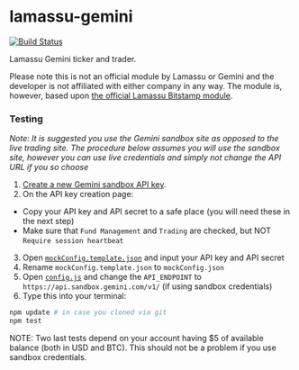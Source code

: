 lamassu-gemini
================

[![Build Status](https://travis-ci.org/benwiebe/lamassu-gemini.svg?branch=master)](https://travis-ci.org/benwiebe/lamassu-gemini)

Lamassu Gemini ticker and trader.

Please note this is not an official module by Lamassu or Gemini and the developer is not affiliated with either company in any way. The module is, however, based upon
[the official Lamassu Bitstamp module](https://github.com/lamassu/lamassu-bitstamp).


### Testing

*Note: It is suggested you use the Gemini sandbox site as opposed to the live trading site. The procedure below assumes you will use the sandbox site, however you can use live credentials and simply not
change the API URL if you so choose*

1. [Create a new Gemini sandbox API key](https://exchange.sandbox.gemini.com/settings/api).
2. On the API key creation page:
  * Copy your API key and API secret to a safe place (you will need these in the next step)
  * Make sure that `Fund Management` and `Trading` are checked, but NOT `Require session heartbeat`
3. Open [`mockConfig.template.json`](https://github.com/benwiebe/lamassu-gemini/blob/master/test/mockConfig.template.json) and input your API key and API secret
4. Rename `mockConfig.template.json` to `mockConfig.json`
5. Open [`config.js`](https://github.com/benwiebe/lamassu-gemini/blob/master/config.js) and change the `API_ENDPOINT` to `https://api.sandbox.gemini.com/v1/` (if using sandbox credentials)
6. Type this into your terminal:

```bash
npm update # in case you cloned via git
npm test
```

NOTE: Two last tests depend on your account having $5 of available balance (both in USD and BTC). This should not be a problem if you use sandbox credentials.
